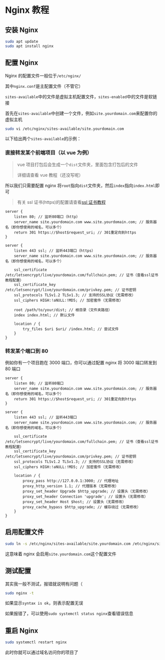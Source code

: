 # Nginx 教程

## 安装 Nginx

```bash
sudo apt update
sudo apt install nginx
```

## 配置 Nginx

Nginx 的配置文件一般位于`/etc/nginx/`

其中`nginx.conf`是主配置文件（不管它）

`sites-available`中的文件是虚拟主机配置文件，`sites-enabled`中的文件是软链接

首先在`sites-available`中创建一个文件，例如`site.yourdomain.com`来配置你的虚拟主机

```bash
sudo vi /etc/nginx/sites-available/site.yourdomain.com
```

以下给出两个`sites-available`的示例：

### 直接转发某个前端项目（以 vue 为例）

> vue 项目打包后会生成一个`dist`文件夹，里面包含打包后的文件
>
> 详细请查看 vue 教程（还没写呢）

所以我们只需要配置 nginx 将`root`指向`dist`文件夹，然后`index`指向`index.html`即可

> 有关 ssl 证书(https)的配置请查看[ssl 证书教程](./ssl.md)

```nginx
server {
    listen 80; // 监听80端口（http）
    server_name site.yourdomain.com www.site.yourdomain.com; // 服务器名（即你想使用的域名，可以多个）
    return 301 https://$host$request_uri; // 301重定向到https
}

server {
    listen 443 ssl; // 监听443端口（https）
    server_name site.yourdomain.com www.site.yourdomain.com; // 服务器名（即你想使用的域名，可以多个）

    ssl_certificate /etc/letsencrypt/live/yourdomain.com/fullchain.pem; // 证书（查看ssl证书教程配置）
    ssl_certificate_key /etc/letsencrypt/live/yourdomain.com/privkey.pem; // 证书密钥
    ssl_protocols TLSv1.2 TLSv1.3; // 支持的SSL协议（无需修改）
    ssl_ciphers HIGH:!aNULL:!MD5; // 加密套件（无需修改）

    root /path/to/your/dist; // 根目录（文件夹路径）
    index index.html; // 默认文件

    location / {
    	try_files $uri $uri/ /index.html; // 尝试文件
    }
}
```

### 转发某个端口到 80

例如你有一个项目跑在 3000 端口，你可以通过配置 nginx 将 3000 端口转发到 80 端口

```nginx
server {
    listen 80; // 监听80端口
    server_name site.yourdomain.com www.site.yourdomain.com; // 服务器名（即你想使用的域名，可以多个）
    return 301 https://$host$request_uri; // 301重定向到https
}

server {
    listen 443 ssl; // 监听443端口
    server_name site.yourdomain.com www.site.yourdomain.com; // 服务器名（即你想使用的域名，可以多个）

    ssl_certificate /etc/letsencrypt/live/yourdomain.com/fullchain.pem; // 证书（查看ssl证书教程配置）
    ssl_certificate_key /etc/letsencrypt/live/yourdomain.com/privkey.pem; // 证书密钥
    ssl_protocols TLSv1.2 TLSv1.3; // 支持的SSL协议（无需修改）
    ssl_ciphers HIGH:!aNULL:!MD5; // 加密套件（无需修改）

    location / {
        proxy_pass http://127.0.0.1:3000; // 代理地址
        proxy_http_version 1.1; // 代理版本（无需修改）
        proxy_set_header Upgrade $http_upgrade; // 设置头（无需修改）
        proxy_set_header Connection 'upgrade'; // 设置头（无需修改）
        proxy_set_header Host $host; // 设置头（无需修改）
        proxy_cache_bypass $http_upgrade; // 缓存绕过（无需修改）
    }
}
```

## 启用配置文件

```bash
sudo ln -s /etc/nginx/sites-available/site.yourdomain.com /etc/nginx/sites-enabled/site.yourdomain.com
```

这意味着 nginx 会启用`site.yourdomain.com`这个配置文件

## 测试配置

其实我一般不测试，报错就说明有问题（

```bash
sudo nginx -t
```

如果显示`syntax is ok`，则表示配置无误

如果报错了，可以使用`sudo systemctl status nginx`查看错误信息

## 重启 Nginx

```bash
sudo systemctl restart nginx
```

此时你就可以通过域名访问你的项目了
